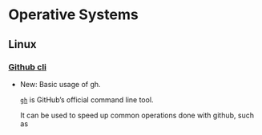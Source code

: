 # Operative Systems

## Linux

### [Github cli](gh.md)

* New: Basic usage of gh.

    [`gh`](https://github.com/cli/cli) is GitHub’s official command line tool.
    
    It can be used to speed up common operations done with github, such as
